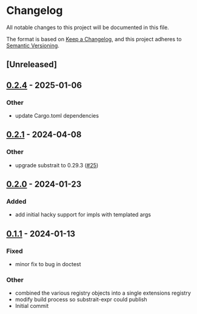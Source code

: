 # Changelog
All notable changes to this project will be documented in this file.

The format is based on [Keep a Changelog](https://keepachangelog.com/en/1.0.0/),
and this project adheres to [Semantic Versioning](https://semver.org/spec/v2.0.0.html).

## [Unreleased]

## [0.2.4](https://github.com/westonpace/substrait-expr/compare/substrait-expr-v0.2.3...substrait-expr-v0.2.4) - 2025-01-06

### Other

- update Cargo.toml dependencies

## [0.2.1](https://github.com/westonpace/substrait-expr/compare/substrait-expr-v0.2.0...substrait-expr-v0.2.1) - 2024-04-08

### Other
- upgrade substrait to 0.29.3 ([#25](https://github.com/westonpace/substrait-expr/pull/25))

## [0.2.0](https://github.com/westonpace/substrait-expr/compare/substrait-expr-v0.1.1...substrait-expr-v0.2.0) - 2024-01-23

### Added
- add initial hacky support for impls with templated args

## [0.1.1](https://github.com/westonpace/substrait-expr/compare/substrait-expr-v0.1.0...substrait-expr-v0.1.1) - 2024-01-13

### Fixed
- minor fix to bug in doctest

### Other
- combined the various registry objects into a single extensions registry
- modify build process so substrait-expr could publish
- Initial commit
